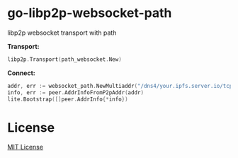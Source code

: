 # go-libp2p-websocket-path

libp2p websocket transport with path

**Transport:**

```go
libp2p.Transport(path_websocket.New)
```

**Connect:**

```go
addr, err := websocket_path.NewMultiaddr("/dns4/your.ipfs.server.io/tcp/443/tls/ws+path/(/ipfs/ws)/p2p/12D3KooXXXXXXXXXX")
info, err := peer.AddrInfoFromP2pAddr(addr)
lite.Bootstrap([]peer.AddrInfo{*info})
```

# License

[MIT License](./LICENSE)
